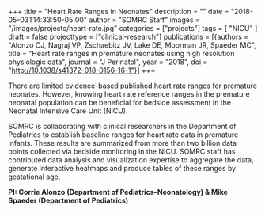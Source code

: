 +++
title = "Heart Rate Ranges in Neonates"
description = ""
date = "2018-05-03T14:33:50-05:00"
author = "SOMRC Staff"
images = "/images/projects/heart-rate.jpg"
categories = ["projects"]
tags = [
    "NICU"
]
draft = false
projecttype = ["clinical-research"]
publications = [{authors = "Alonzo CJ, Nagraj VP, Zschaebitz JV, Lake DE, Moorman JR, Spaeder MC", title = "Heart rate ranges in premature neonates using high resolution physiologic data", journal = "J Perinatol", year = "2018", doi = "http://10.1038/s41372-018-0156-16-1"}]
+++

There are limited evidence-based published heart rate ranges for premature neonates. However, knowing heart rate reference ranges in the premature neonatal population can be beneficial for bedside assessment in the Neonatal Intensive Care Unit (NICU).

SOMRC is collaborating with clinical researchers in the Department of Pediatrics to establish baseline ranges for heart rate data in premature infants. These results are summarized from more than two billion data points collected via bedside monitoring in the NICU. SOMRC staff has contributed data analysis and visualization expertise to aggregate the data, generate interactive heatmaps and produce tables of these ranges by gestational age.

**PI: Corrie Alonzo (Department of Pediatrics–Neonatology) & Mike Spaeder (Department of Pediatrics)**